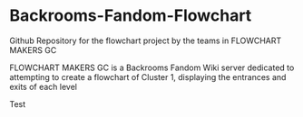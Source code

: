 # Backrooms-Fandom-Flowchart

Github Repository for the flowchart project by the teams in FLOWCHART MAKERS GC

FLOWCHART MAKERS GC is a Backrooms Fandom Wiki server dedicated to attempting to create a flowchart of Cluster 1, displaying the entrances and exits of each level

Test